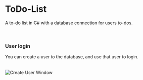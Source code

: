# ToDo-List
A to-do list in C# with a database connection for users to-dos.
<br><br><br>
### User login
You can create a user to the database, and use that user to login.<br><br><br>
![Create User Window](https://i.gyazo.com/8e1ddd8db20a3d6464379a5399d1daec.png?raw=true)
